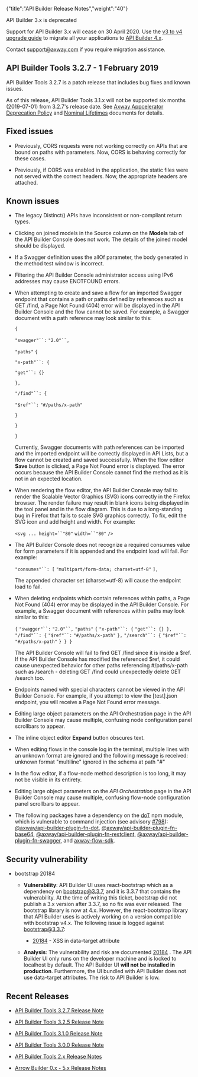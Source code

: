 {"title":"API Builder Release Notes","weight":"40"}

API Builder 3.x is deprecated

Support for API Builder 3.x will cease on 30 April 2020. Use the [v3 to v4 upgrade guide](https://docs.axway.com/bundle/API_Builder_4x_allOS_en/page/api_builder_v3_to_v4_upgrade_guide.html) to migrate all your applications to [API Builder 4.x](https://docs.axway.com/bundle/API_Builder_4x_allOS_en/page/api_builder_getting_started_guide.html).

Contact [support@axway.com](mailto:support@axway.com) if you require migration assistance.

## API Builder Tools 3.2.7 - 1 February 2019

API Builder Tools 3.2.7 is a patch release that includes bug fixes and known issues.

As of this release, API Builder Tools 3.1.x will not be supported six months (2019-07-01) from 3.2.7's release date. See [Axway Appcelerator Deprecation Policy](/docs/appc/AMPLIFY_Appcelerator_Services_Overview/Axway_Appcelerator_Deprecation_Policy/) and [Nominal Lifetimes](/docs/appc/AMPLIFY_Appcelerator_Services_Overview/Axway_Appcelerator_Product_Lifecycle/#nominal-lifetimes) documents for details.

## Fixed issues

* Previously, CORS requests were not working correctly on APIs that are bound on paths with parameters. Now, CORS is behaving correctly for these cases.

* Previously, if CORS was enabled in the application, the static files were not served with the correct headers. Now, the appropriate headers are attached.

## Known issues

* The legacy Distinct() APIs have inconsistent or non-compliant return types.

* Clicking on joined models in the Source column on the **Models** tab of the API Builder Console does not work. The details of the joined model should be displayed.

* If a Swagger definition uses the allOf parameter, the body generated in the method test window is incorrect.

* Filtering the API Builder Console administrator access using IPv6 addresses may cause ENOTFOUND errors.

* When attempting to create and save a flow for an imported Swagger endpoint that contains a path or paths defined by references such as GET /find, a Page Not Found (404) error will be displayed in the API Builder Console and the flow cannot be saved. For example, a Swagger document with a path reference may look similar to this:

    `{`

    `"swagger"``:` `"2.0"``,`

    `"paths"` `{`

    `"x-path"``: {`

    `"get"``: {}`

    `},`

    `"/find"``: {`

    `"$ref"``:` `"#/paths/x-path"`

    `}`

    `}`

    `}`

    Currently, Swagger documents with path references can be imported and the imported endpoint will be correctly displayed in API Lists, but a flow cannot be created and saved successfully. When the flow editor **Save** button is clicked, a Page Not Found error is displayed. The error occurs because the API Builder Console cannot find the method as it is not in an expected location.

* When rendering the flow editor, the API Builder Console may fail to render the Scalable Vector Graphics (SVG) icons correctly in the Firefox browser. The render failure may result in blank icons being displayed in the tool panel and in the flow diagram. This is due to a long-standing bug in Firefox that fails to scale SVG graphics correctly. To fix, edit the SVG icon and add height and width. For example:

    `<svg ... height=``"80"` `width=``"80"` `/>`

* The API Builder Console does not recognize a required consumes value for form parameters if it is appended and the endpoint load will fail. For example:

    `"consumes"``: [` `"multipart/form-data; charset=utf-8"` `],`

    The appended character set (charset=utf-8) will cause the endpoint load to fail.

* When deleting endpoints which contain references within paths, a Page Not Found (404) error may be displayed in the API Builder Console. For example, a Swagger document with references within paths may look similar to this:

    `{` `"swagger"``:` `"2.0"``,` `"paths"` `{` `"x-path"``: {` `"get"``: {} },` `"/find"``: {` `"$ref"``:` `"#/paths/x-path"` `},` `"/search"``: {` `"$ref"``:` `"#/paths/x-path"` `} } }`

    The API Builder Console will fail to find GET /find since it is inside a $ref. If the API Builder Console has modified the referenced $ref, it could cause unexpected behavior for other paths referencing #/paths/x-path such as /search - deleting GET /find could unexpectedly delete GET /search too.

* Endpoints named with special characters cannot be viewed in the API Builder Console. For example, if you attempt to view the \[test\].json endpoint, you will receive a Page Not Found error message.

* Editing large object parameters on the API Orchestration page in the API Builder Console may cause multiple, confusing node configuration panel scrollbars to appear.

* The inline object editor **Expand** button obscures text.

* When editing flows in the console log in the terminal, multiple lines with an unknown format are ignored and the following message is received: unknown format "multiline" ignored in the schema at path "#"

* In the flow editor, if a flow-node method description is too long, it may not be visible in its entirety.

* Editing large object parameters on the _API Orchestration_ page in the API Builder Console may cause multiple, confusing flow-node configuration panel scrollbars to appear.

* The following packages have a dependency on the [doT](https://www.npmjs.com/package/dot) npm module, which is vulnerable to command injection (see advisory [#798](https://www.npmjs.com/advisories/798)): [@axway/api-builder-plugin-fn-dot](https://www.npmjs.com/package/@axway/api-builder-plugin-fn-dot), [@axway/api-builder-plugin-fn-base64](https://www.npmjs.com/package/@axway/api-builder-plugin-fn-base64), [@axway/api-builder-plugin-fn-restclient](https://www.npmjs.com/package/@axway/api-builder-plugin-fn-restclient), [@axway/api-builder-plugin-fn-swagger](https://www.npmjs.com/package/@axway/@axway/api-builder-plugin-fn-swagger), and [axway-flow-sdk](https://www.npmjs.com/package/axway-flow-sdk).

## Security vulnerability

* bootstrap 20184

    * **Vulnerability**: API Builder UI uses react-bootstrap which as a dependency on bootstrap@3.3.7, and it is 3.3.7 that contains the vulnerability. At the time of writing this ticket, bootstrap did not publish a 3.x version after 3.3.7, so no fix was ever released. The bootstrap library is now at 4.x. However, the react-bootstrap library that API Builder uses is actively working on a version compatible with bootstrap v4.x. The following issue is logged against bootstrap@3.3.7:

        * [20184](https://github.com/twbs/bootstrap/issues/20184) \- XSS in data-target attribute

    * **Analysis**: The vulnerability and risk are documented [20184](https://github.com/twbs/bootstrap/issues/20184) . The API Builder UI only runs on the developer machine and is locked to localhost by default. The API Builder UI **will not be installed in production**. Furthermore, the UI bundled with API Builder does not use data-target attributes. The risk to API Builder is low.

## Recent Releases

* [API Builder Tools 3.2.7 Release Note](/docs/appc/Axway_API_Builder/API_Builder/API_Builder_Release_Notes/API_Builder_Tools_3.2.7_Release_Note/)

* [API Builder Tools 3.2.5 Release Note](/docs/appc/Axway_API_Builder/API_Builder/API_Builder_Release_Notes/API_Builder_Tools_3.2.5_Release_Note/)

* [API Builder Tools 3.1.0 Release Note](/docs/appc/Axway_API_Builder/API_Builder/API_Builder_Release_Notes/API_Builder_Tools_3.1.0_Release_Note/)

* [API Builder Tools 3.0.0 Release Note](/docs/appc/Axway_API_Builder/API_Builder/API_Builder_Release_Notes/API_Builder_Tools_3.0.0_Release_Note/)

* [API Builder Tools 2.x Release Notes](/docs/appc/Axway_API_Builder/API_Builder/API_Builder_Release_Notes/API_Builder_Tools_2.x_Release_Notes/)

* [Arrow Builder 0.x - 5.x Release Notes](/docs/appc/Axway_API_Builder/API_Builder/API_Builder_Release_Notes/Arrow_Builder_0.x_-_5.x_Release_Notes/)

